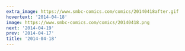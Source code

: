 ```yaml
---
extra_image: https://www.smbc-comics.com/comics/20140418after.gif
hovertext: '2014-04-18'
image: https://www.smbc-comics.com/comics/20140418.png
next: '2014-04-19'
prev: '2014-04-17'
title: '2014-04-18'
---
```


